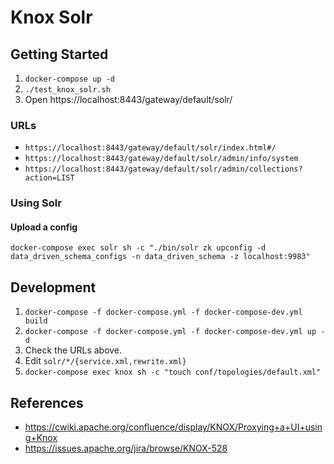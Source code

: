 # Knox Solr

## Getting Started
1. `docker-compose up -d`
2. `./test_knox_solr.sh`
3. Open https://localhost:8443/gateway/default/solr/

### URLs
* `https://localhost:8443/gateway/default/solr/index.html#/`
* `https://localhost:8443/gateway/default/solr/admin/info/system`
* `https://localhost:8443/gateway/default/solr/admin/collections?action=LIST`

### Using Solr
#### Upload a config
`docker-compose exec solr sh -c "./bin/solr zk upconfig -d data_driven_schema_configs -n data_driven_schema -z localhost:9983"`

## Development
1. `docker-compose -f docker-compose.yml -f docker-compose-dev.yml build`
2. `docker-compose -f docker-compose.yml -f docker-compose-dev.yml up -d`
3. Check the URLs above.
4. Edit `solr/*/{service.xml,rewrite.xml}`
5. `docker-compose exec knox sh -c "touch conf/topologies/default.xml"`

## References
* https://cwiki.apache.org/confluence/display/KNOX/Proxying+a+UI+using+Knox
* https://issues.apache.org/jira/browse/KNOX-528


